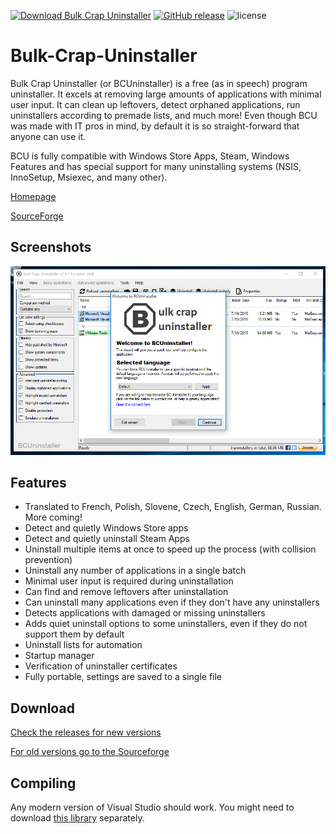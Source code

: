 [![Download Bulk Crap Uninstaller](https://img.shields.io/sourceforge/dm/bulk-crap-uninstaller.svg)](https://sourceforge.net/projects/bulk-crap-uninstaller/files/latest/download)
[![GitHub release](https://img.shields.io/github/release/klocman/Bulk-Crap-Uninstaller.svg)]()
![license](https://img.shields.io/github/license/klocman/Bulk-Crap-Uninstaller.svg)

# Bulk-Crap-Uninstaller
Bulk Crap Uninstaller (or BCUninstaller) is a free (as in speech) program uninstaller. It excels at removing large amounts of applications with minimal user input. It can clean up leftovers, detect orphaned applications, run uninstallers according to premade lists, and much more! 
Even though BCU was made with IT pros in mind, by default it is so straight-forward that anyone can use it.

BCU is fully compatible with Windows Store Apps, Steam, Windows Features and has special support for many uninstalling systems (NSIS, InnoSetup, Msiexec, and many other).

[Homepage](http://klocmansoftware.weebly.com/)

[SourceForge](https://sourceforge.net/p/bulk-crap-uninstaller/)


## Screenshots
![Alt text](/Preview1.png?raw=true "First start preview")

## Features
* Translated to French, Polish, Slovene, Czech, English, German, Russian. More coming!
* Detect and quietly Windows Store apps
* Detect and quietly uninstall Steam Apps
* Uninstall multiple items at once to speed up the process (with collision prevention)
* Uninstall any number of applications in a single batch
* Minimal user input is required during uninstallation
* Can find and remove leftovers after uninstallation
* Can uninstall many applications even if they don't have any uninstallers
* Detects applications with damaged or missing uninstallers
* Adds quiet uninstall options to some uninstallers, even if they do not support them by default
* Uninstall lists for automation
* Startup manager
* Verification of uninstaller certificates
* Fully portable, settings are saved to a single file

## Download
[Check the releases for new versions](https://github.com/Klocman/Bulk-Crap-Uninstaller/releases/)

[For old versions go to the Sourceforge](https://sourceforge.net/projects/bulk-crap-uninstaller/files/)

## Compiling
Any modern version of Visual Studio should work. You might need to download [this library](https://sourceforge.net/p/kloctoolslibrary/) separately.
